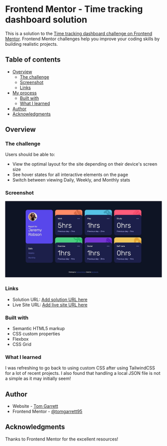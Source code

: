 # Frontend Mentor - Time tracking dashboard solution

This is a solution to the [Time tracking dashboard challenge on Frontend Mentor](https://www.frontendmentor.io/challenges/time-tracking-dashboard-UIQ7167Jw). Frontend Mentor challenges help you improve your coding skills by building realistic projects. 

## Table of contents

- [Overview](#overview)
  - [The challenge](#the-challenge)
  - [Screenshot](#screenshot)
  - [Links](#links)
- [My process](#my-process)
  - [Built with](#built-with)
  - [What I learned](#what-i-learned)
- [Author](#author)
- [Acknowledgments](#acknowledgments)


## Overview

### The challenge

Users should be able to:

- View the optimal layout for the site depending on their device's screen size
- See hover states for all interactive elements on the page
- Switch between viewing Daily, Weekly, and Monthly stats

### Screenshot

![Screeshot](./images/screenshot.jpg)

### Links

- Solution URL: [Add solution URL here](https://www.frontendmentor.io/solutions/time-tracking-dashboard-solution-guEKBH_IK)
- Live Site URL: [Add live site URL here](https://tomgarrett95.github.io/time-tracking-dashboard/)

### Built with

- Semantic HTML5 markup
- CSS custom properties
- Flexbox
- CSS Grid


### What I learned

I was refreshing to go back to using custom CSS after using TailwindCSS for a lot of recent projects. I also found that handling a local JSON file is not a simple as it may initially seem!

## Author

- Website - [Tom Garrett](https://tomgarrett95.github.io/)
- Frontend Mentor - [@tomgarrett95](https://www.frontendmentor.io/profile/tomgarrett95)


## Acknowledgments

Thanks to Frontend Mentor for the excellent resources!